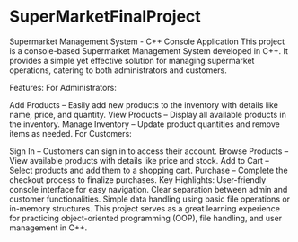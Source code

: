 # SuperMarketFinalProject
Supermarket Management System - C++ Console Application This project is a console-based Supermarket Management System developed in C++. It provides a simple yet effective solution for managing supermarket operations, catering to both administrators and customers.

Features: For Administrators:

Add Products – Easily add new products to the inventory with details like name, price, and quantity. View Products – Display all available products in the inventory. Manage Inventory – Update product quantities and remove items as needed. For Customers:

Sign In – Customers can sign in to access their account. Browse Products – View available products with details like price and stock. Add to Cart – Select products and add them to a shopping cart. Purchase – Complete the checkout process to finalize purchases. Key Highlights: User-friendly console interface for easy navigation. Clear separation between admin and customer functionalities. Simple data handling using basic file operations or in-memory structures. This project serves as a great learning experience for practicing object-oriented programming (OOP), file handling, and user management in C++.
